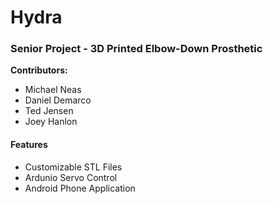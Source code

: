 # Hydra
<h3>Senior Project - 3D Printed Elbow-Down Prosthetic</h3>
<b> Contributors: </b>

<ul>
<li> Michael Neas </li>
<li> Daniel Demarco </li>
<li> Ted Jensen </li>
<li> Joey Hanlon </li>
</ul>

<h4>Features</h4>
<ul>
<li>Customizable STL Files</li>
<li>Ardunio Servo Control</li>
<li>Android Phone Application</li>
</ul>